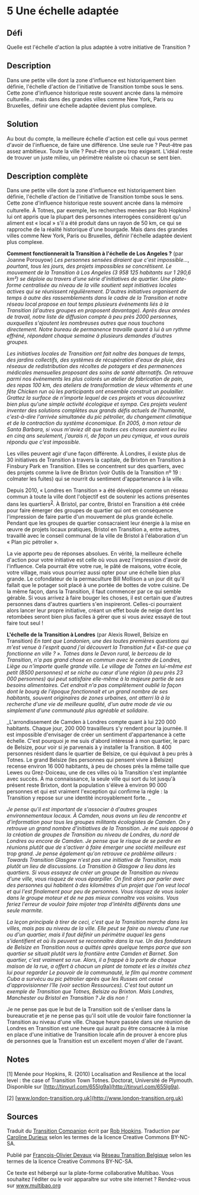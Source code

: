 # 5 Une échelle adaptée

## Défi
Quelle est l'échelle d'action la plus adaptée à votre initiative de Transition ?

## Description
Dans une petite ville dont la zone d'influence est historiquement bien définie, l'échelle d'action de l'initiative de Transition tombe sous le sens. Cette zone d'influence historique reste souvent ancrée dans la mémoire culturelle... mais dans des grandes villes comme New York, Paris ou Bruxelles, définir une échelle adaptée devient plus complexe. 

## Solution
Au bout du compte, la meilleure échelle d'action est celle qui vous permet d'avoir de l'influence, de faire une différence. Une seule rue ? Peut-être pas assez ambitieux. Toute la ville ? Peut-être un peu trop exigeant. L'idéal reste de trouver un juste milieu, un périmètre réaliste où chacun se sent bien.

## Description complète
Dans une petite ville dont la zone d'influence est historiquement bien définie, l'échelle d'action de l'initiative de Transition tombe sous le sens. Cette zone d'influence historique reste souvent ancrée dans la mémoire culturelle. 
À Totnes, par exemple, les recherches menées par Rob Hopkins<sup>[1](#note)</sup> lui ont appris que la plupart des personnes interrogées considèrent qu'un aliment est « local » s'il a été produit dans un rayon de 50 km, ce qui se rapproche de la réalité historique d'une bourgade. Mais dans des grandes villes comme New York, Paris ou Bruxelles, définir l'échelle adaptée devient plus complexe.

**Comment fonctionnerait la Transition à l'échelle de Los Angeles ?** (par Joanne Porouyow)
_Les personnes sensées diraient que c'est impossible..., pourtant, tous les jours, des projets impossibles se concrétisent. Le mouvement de la Transition à Los Angeles (3 958 125 habitants sur 1 290,6 km²) se déploie au travers d'une série d'initiatives de quartier. Une plate-forme centralisée au niveau de la ville soutient sept initiatives locales actives qui se réunissent régulièrement. D'autres initiatives organisent de temps à autre des rassemblements dans le cadre de la Transition et notre réseau local propose en tout temps plusieurs événements liés à la Transition (d'autres groupes en proposent davantage). Après deux années de travail, notre liste de diffusion compte à peu près 2000 personnes, auxquelles s'ajoutent les nombreuses autres que nous touchons directement. Notre bureau de permanence travaille quant à lui à un rythme effréné, répondant chaque semaine à plusieurs demandes d'autres groupes._

_Les initiatives locales de Transition ont fait naître des banques de temps, des jardins collectifs, des systèmes de récupération d'eaux de pluie, des réseaux de redistribution des récoltes de potagers et des permanences médicales mensuelles proposant des soins de santé alternatifs. On retrouve parmi nos événements les plus colorés un atelier de fabrication de pain, des repas 100 km, des ateliers de transformation de vieux vêtements et une fête Chicken run où les participants ont ensemble construit un poulailler. Grattez la surface de n'importe lequel de ces projets et vous découvrirez bien plus qu'une simple activité écologique et sympa. Ces projets veulent inventer des solutions complètes aux grands défis actuels de l'humanité, c'est-à-dire l'arrivée simultanée du pic pétrolier, du changement climatique et de la contraction du système économique. En 2005, à mon retour de Santa Barbara, si vous m'aviez dit que toutes ces choses auraient eu lieu en cinq ans seulement, j'aurais ri, de façon un peu cynique, et vous aurais répondu que c'est impossible._ 


Les villes peuvent agir d'une façon différente. À Londres, il existe plus de 30 initiatives de Transition à travers la capitale, de Brixton en Transition à Finsbury Park en Transition. Elles se concentrent sur des quartiers, avec des projets comme la livre de Brixton (voir Outils de la Transition nº 19 : colmater les fuites) qui se nourrit du sentiment d'appartenance à la ville. 

Depuis 2010, « Londres en Transition » a été développé comme un réseau commun à toute la ville dont l'objectif est de soutenir les actions présentes dans les quartiers<sup>[2](#note)</sup>. À Bristol, par contre, Bristol en Transition a été créée pour faire émerger des groupes de quartier qui ont en conséquence l'impression de faire partie d'un mouvement de plus grande échelle. Pendant que les groupes de quartier consacraient leur énergie à la mise en œuvre de projets locaux pratiques, Bristol en Transition a, entre autres, travaillé avec le conseil communal de la ville de Bristol à l'élaboration d'un « Plan pic pétrolier ». 

La vie apporte peu de réponses absolues. En vérité, la meilleure échelle d'action pour votre initiative est celle où vous avez l'impression d'avoir de l'influence. Cela pourrait être votre rue, le pâté de maisons, votre école, votre village, mais vous pourriez aussi opter pour une échelle bien plus grande. Le cofondateur de la permaculture Bill Mollison a un jour dit qu'il fallait que le potager soit placé à une portée de bottes de votre cuisine. De la même façon, dans la Transition, il faut commencer par ce qui semble gérable. Si vous arrivez à faire bouger les choses, il est certain que d'autres personnes dans d'autres quartiers s'en inspireront. Celles-ci pourraient alors lancer leur propre initiative, créant un effet boule de neige dont les retombées seront bien plus faciles à gérer que si vous aviez essayé de tout faire tout seul !

**L'échelle de la Transition à Londres** (par Alexis Rowell, Belsize en Transition)
_En tant que Londonien, une des toutes premières questions qui m'est venue à l'esprit quand j'ai découvert la Transition fut « Est-ce que ça fonctionne en ville ? ». Totnes dans le Devon rural, le berceau de la Transition, n'a pas grand chose en commun avec le centre de Londres, Liège ou n'importe quelle grande ville. Le village de Totnes en lui-même est petit (8500 personnes) et se niche au cœur d'une région (à peu près 23 000 personnes) qui peut satisfaire elle-même à la majeure partie de ses besoins alimentaires. Cet endroit n'a pas complètement oublié la façon dont le bourg de l'époque fonctionnait et un grand nombre de ses habitants, souvent originaires de zones urbaines, ont atterri là à la recherche d'une vie de meilleure qualité, d'un autre mode de vie ou simplement d'une communauté plus agréable et solidaire._ 

_L'arrondissement de Camden à Londres compte quant à lui 220 000 habitants. Chaque jour, 200 000 travailleurs s'y rendent pour la journée. Il est impossible d'envisager de créer un sentiment d'appartenance à cette échelle. C'est pourquoi je me suis d'abord intéressé à mon quartier, le parc de Belsize, pour voir si je parvenais à y installer la Transition. 8 400 personnes résident dans le quartier de Belsize, ce qui équivaut à peu près à Totnes. Le grand Belsize (les personnes qui pensent vivre à Belsize) recense environ 16 000 habitants, à peu de choses près la même taille que Lewes ou Grez-Doiceau, une de ces villes où la Transition s'est implantée avec succès. À ma connaissance, la seule ville qui sort du lot jusqu'à présent reste Brixton, dont la population s'élève à environ 90 000 personnes et qui est vraiment l'exception qui confirme la règle : la Transition y repose sur une identité incroyablement forte. _

_Je pense qu'il est important de s'associer à d'autres groupes environnementaux locaux. À Camden, nous avons un lieu de rencontre et d'information pour tous les groupes militants écologistes de Camden. On y retrouve un grand nombre d'initiatives de la Transition. Je me suis opposé à la création de groupes de Transition au niveau de Londres, du nord de Londres ou encore de Camden. Je pense que le risque de se perdre en réunions plutôt que de s'activer à faire émerger une société meilleure est trop grand. Je pense également qu'on retrouve ce problème ailleurs : Towards Transition Glasgow n'est pas une initiative de Transition, mais plutôt un lieu de discussions. La Transition à Glasgow a lieu dans les quartiers. Si vous essayez de créer un groupe de Transition au niveau d'une ville, vous risquez de vous éparpiller. On finit alors par parler avec des personnes qui habitent à des kilomètres d'un projet que l'on veut local et qui l'est finalement pour peu de personnes. Vous risquez de vous isoler dans le groupe moteur et de ne pas mieux connaître vos voisins. Vous feriez l'erreur de vouloir faire mijoter trop d'intérêts différents dans une seule marmite._ 

_La leçon principale à tirer de ceci, c'est que la Transition marche dans les villes, mais pas au niveau de la ville. Elle peut se faire au niveau d'une rue ou d'un quartier, mais il faut définir un périmètre auquel les gens s'identifient et où ils peuvent se reconnaitre dans la rue. Un des fondateurs de Belsize en Transition nous a quittés après quelque temps parce que son quartier se situait plutôt vers la frontière entre Camden et Barnet. Son quartier, c'est vraiment sa rue. Alors, il a frappé à la porte de chaque maison de la rue, a offert à chacun un plant de tomate et les a invités chez lui pour regarder Le pouvoir de la communauté, le film qui montre comment Cuba a survécu au pic pétrolier après que les Russes ont cessé d'approvisionner l'île (voir section Ressources). C'est tout autant un exemple de Transition que Totnes, Belsize ou Brixton. Mais Londres, Manchester ou Bristol en Transition ? Je dis non !_

Je ne pense pas que le but de la Transition soit de s'enliser dans la bureaucratie et je ne pense pas qu'il soit utile de vouloir faire fonctionner la Transition au niveau d'une ville. Chaque heure passée dans une réunion de Londres en Transition est une heure qui aurait pu être consacrée à la mise en place d'une initiative de Transition locale afin de prouver à encore plus de personnes que la Transition est un excellent moyen d'aller de l'avant.

<a id="note"> </a>
## Notes
[1] Menée pour Hopkins, R. (2010) Localisation and Resilience at the local level : the case of Transition Town Totnes. Doctorat, Université de Plymouth. Disponible sur [http://tinyurl.com/655lg9a](http://tinyurl.com/655lg9a).

[2] [www.london-transition.org.uk](http://www.london-transition.org.uk)

## Sources
Traduit du [Transition Companion](https://www.transitionnetwork.org/transition-companion) écrit par [Rob Hopkins](https://www.transitionnetwork.org/about/people/staff-and-key-contributors). Traduction par [Caroline Durieux](http://www.reseautransition.be/articles/author/caroline-durieux/) selon les termes de la licence Creative Commons BY-NC-SA.

Publié par [François-Olivier Devaux](mailto:francois@reseautransition.be) via [Réseau Transition Belgique](http://www.reseautransition.be/) selon les termes de la licence Creative Commons BY-NC-SA.

Ce texte est hébergé sur la plate-forme collaborative Multibao. Vous souhaitez l'éditer ou le voir apparaître sur votre site internet ? Rendez-vous sur www.multibao.org 